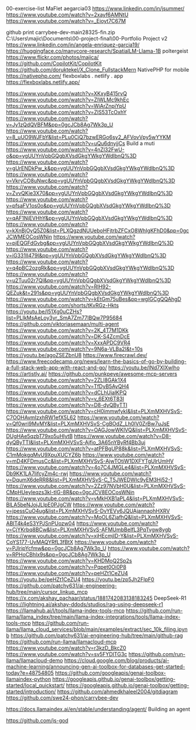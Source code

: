 00-exercise-list
MaFlet
aegarcia03
https://www.linkedin.com/in/jsummer/
https://www.youtube.com/watch?v=2xayf6AMNtU
https://www.youtube.com/watch?v=_Eioyt7C67M

github print
carrybee-dev-main28325-fin.zip
C:\Users\majic\Documents\00-project-final\00-Portfolio Project v2
https://www.linkedin.com/in/angela-enriquez-garcia19/
https://huggingface.co/manycore-research/SpatialLM-Llama-1B
poltergeist
https://www.flickr.com/photos/majica/
https://github.com/CopilotKit/CopilotKit
https://github.com/doruktekel/X_Clone_FullstackMern
NativePHP for mobile
https://nativephp.com/
flexboxlabs . netlify . app
https://flexboxlabs.netlify.app/

https://www.youtube.com/watch?v=XKxyB415rvQ
https://www.youtube.com/watch?v=ZIWLMc9khEc
https://www.youtube.com/watch?v=WiArZnpiYpU
https://www.youtube.com/watch?v=ZlS53TcOxhY
https://www.youtube.com/watch?v=Jy1zQdQVBFM&pp=0gcJCb8Ag7Wk3p_U
https://www.youtube.com/watch?v=8_uUO9WJFbY&list=PLu0CiQ7bzwERGo6sy2_AFVovVpy5wYYKM
https://www.youtube.com/watch?v=uQu6dnyjjCs
Build a muti
https://www.youtube.com/watch?v=4nZl32FwU-o&pp=ygUUYnVpbGQgbXVsdGkgYWkgYWdlbnQ%3D
https://www.youtube.com/watch?v=gUrENDkPw_k&pp=ygUUYnVpbGQgbXVsdGkgYWkgYWdlbnQ%3D
https://www.youtube.com/watch?v=VkryCO8uNwc&pp=ygUUYnVpbGQgbXVsdGkgYWkgYWdlbnQ%3D
https://www.youtube.com/watch?v=ZvvQKie3X70&pp=ygUUYnVpbGQgbXVsdGkgYWkgYWdlbnQ%3D
https://www.youtube.com/watch?v=pfsaFV1os0o&pp=ygUUYnVpbGQgbXVsdGkgYWkgYWdlbnQ%3D
https://www.youtube.com/watch?v=qAF1NjEVHhY&pp=ygUUYnVpbGQgbXVsdGkgYWkgYWdlbnQ%3D
https://www.youtube.com/watch?v=kXnBjOyQ5Z0&list=PLXQgzdNUUeboHFjtrbZFCxO8WhIgKFhD0&pp=0gcJCWMEOCosWNin
https://www.youtube.com/watch?v=pjEQGFdGvbg&pp=ygUUYnVpbGQgbXVsdGkgYWkgYWdlbnQ%3D
https://www.youtube.com/watch?v=iG331lI479I&pp=ygUUYnVpbGQgbXVsdGkgYWkgYWdlbnQ%3D
https://www.youtube.com/watch?v=q4pBC2ozgRk&pp=ygUUYnVpbGQgbXVsdGkgYWkgYWdlbnQ%3D
https://www.youtube.com/watch?v=u2Tuu02r7QI&pp=ygUUYnVpbGQgbXVsdGkgYWkgYWdlbnQ%3D
https://www.youtube.com/watch?v=RlH92-QEZuk&t=291s&pp=ygUUYnVpbGQgbXVsdGkgYWkgYWdlbnQ%3D
https://www.youtube.com/watch?v=kEtGm75uBes&pp=wgIGCgQQAhgD
https://www.youtube.com/shorts/tKvRGz-Hkts
https://youtu.be/I51Xg0uCZHs?list=PLIkMsAeLoy3yr_SmA7Zm77lBQw7P95684
https://github.com/viktoriasemaan/multi-agent
https://www.youtube.com/watch?v=2K_4T7M1DKk
https://www.youtube.com/watch?v=DK-S4ZcmDcE
https://www.youtube.com/watch?v=XxxAPDC9VR4
https://www.youtube.com/watch?v=9N6a-VLBa2I&t=10s
https://youtu.be/agoZSEZbnU8
https://www.firecrawl.dev/
https://www.freecodecamp.org/news/learn-the-basics-of-go-by-building-a-full-stack-web-app-with-react-and-go/
https://youtu.be/lNd7XlXwlho
https://artistly.ai/
https://github.com/punkpeye/awesome-mcp-servers
https://www.youtube.com/watch?v=2ZLl8GAk1X4
https://www.youtube.com/watch?v=TfDyB5AyQH4
https://www.youtube.com/watch?v=dCLhUialKPQ
https://www.youtube.com/watch?v=v_6EXt6T83I
https://www.youtube.com/watch?v=D8-dyQByTTI
https://www.youtube.com/watch?v=cH0immwfykI&list=PLXmMXHVSvS-C7OOHAvmIzxhRW1efX5L62
https://www.youtube.com/watch?v=Qf0wri9MvMY&list=PLXmMXHVSvS-CgBOdZ_Lh0lV0ZrBw7uJsE
https://www.youtube.com/watch?v=OAGJowWKlVQ&list=PLXmMXHVSvS-DUgHAe5qzbT79xo5uHlytB
https://www.youtube.com/watch?v=D8-dyQByTTI&list=PLXmMXHVSvS-Ajfio_3A65nYByRf4Bb3uj
https://www.youtube.com/watch?v=atPFBgUP88k&list=PLXmMXHVSvS-C1mMokgqMvU9XpuXUCYZ6b
https://www.youtube.com/watch?v=mD4KFDmusCc&list=PLXmMXHVSvS-AjwTOtiW1DXFYTgUlrUmHV
https://www.youtube.com/watch?v=4o7C4JMGLe4&list=PLXmMXHVSvS-Db9KK1LA7lifcyZm4c-rwj
https://www.youtube.com/watch?v=DqumX6deRR8&list=PLXmMXHVSvS-C_T5JWEDWIc9yEM3Hj52-1
https://www.youtube.com/watch?v=2Zz97NVbH0U&list=PLXmMXHVSvS-CMpHUeyIeqzs3kl-tIG-8R&pp=0gcJCV8EOCosWNin
https://www.youtube.com/watch?v=vMkHXB1aPL4&list=PLXmMXHVSvS-BlLA5beNJojJLlpE0PJgCW
https://www.youtube.com/watch?v=jpessCuO4ug&list=PLXmMXHVSvS-DvYEVy6JQUAjannaohHXRV
https://www.youtube.com/watch?v=MoOL6ZjafhQ&list=PLXmMXHVSvS-ABlT4k4eS3YPJSnPUozw04
https://www.youtube.com/watch?v=CjYKrbq8BCw&list=PLXmMXHVSvS-AFMUmbBeIfL3PqTvgw8ygb
https://www.youtube.com/watch?v=xjHEcmjlD-Y&list=PLXmMXHVSvS-CoYS177-UvMAQYRfL3fBtX
https://www.youtube.com/watch?v=PJlripYcfmw&pp=0gcJCb8Ag7Wk3p_U
https://www.youtube.com/watch?v=RPHoCBhlx9s&pp=0gcJCb8Ag7Wk3p_U
https://www.youtube.com/watch?v=KHDMoQ2Sp2s
https://www.youtube.com/watch?v=Pqpet0Oi0P8
https://www.youtube.com/watch?v=peHZt1CeZU4
https://youtu.be/peHZt1CeZU4
https://youtu.be/zp5Jh2FIpF0
https://github.com/patchy631/ai-engineering-hub/tree/main/cursor_linkup_mcp
https://x.com/akshay_pachaar/status/1881742083138183245
DeepSeek-R1
https://lightning.ai/akshay-ddods/studios/rag-using-deepseek-r1
https://llamahub.ai/l/tools/llama-index-tools-mcp
https://github.com/run-llama/llama_index/tree/main/llama-index-integrations/tools/llama-index-tools-mcp
https://github.com/run-llama/llama_cloud_services/blob/main/examples/extract/sec_10k_filing.ipynb
https://github.com/patchy631/ai-engineering-hub/tree/main/github-rag
https://github.com/run-llama/llamacloud-mcp
https://www.youtube.com/watch?v=r3kzD_BkcZ0
https://www.youtube.com/watch?v=sv5FYDlTG3c
https://github.com/run-llama/llamacloud-demo
https://cloud.google.com/blog/products/ai-machine-learning/announcing-gen-ai-toolbox-for-databases-get-started-today?e=48754805
https://github.com/googleapis/genai-toolbox-llamaindex-python
https://googleapis.github.io/genai-toolbox/getting-started/local_quickstart/
https://googleapis.github.io/genai-toolbox/getting-started/introduction/
https://github.com/ahmedkhaleel2004/gitdiagram
https://github.com/swe24-phon/carrybee-dev
 
https://docs.llamaindex.ai/en/stable/understanding/agent/
Building an agent

https://github.com/js-god
